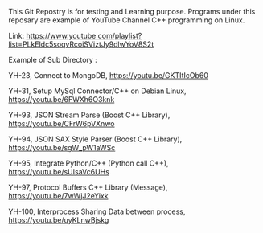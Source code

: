 This Git Repostry is for testing and Learning purpose. Programs under this reposary are example of YouTube Channel C++ programming on Linux.

Link: https://www.youtube.com/playlist?list=PLkEldc5soqvRcoiSViztJy9dlwYoV8S2t

Example of Sub Directory :

YH-23, Connect to MongoDB,                        https://youtu.be/GKTItIcOb60

YH-31, Setup MySql Connector/C++ on Debian Linux, https://youtu.be/6FWXh6O3knk

YH-93, JSON Stream Parse (Boost C++ Library),     https://youtu.be/CFrW6pVXnwo

YH-94, JSON SAX Style Parser (Boost C++ Library), https://youtu.be/sgW_pW1aWSc

YH-95, Integrate Python/C++ (Python call C++),    https://youtu.be/sUIsaVc6UHs

YH-97,  Protocol Buffers C++ Library (Message),    https://youtu.be/7wWjJ2eYixk

YH-100, Interprocess Sharing Data between process, https://youtu.be/uyKLnwBjskg

